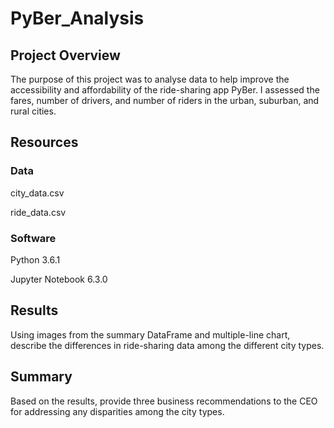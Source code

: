 # PyBer_Analysis
## Project Overview

The purpose of this project was to analyse data to help improve the accessibility and affordability of the ride-sharing app PyBer. I assessed the fares, number of drivers, and number of riders in the urban, suburban, and rural cities.

## Resources
### Data
city_data.csv

ride_data.csv

### Software
Python 3.6.1

Jupyter Notebook 6.3.0

## Results



Using images from the summary DataFrame and multiple-line chart, describe the differences in ride-sharing data among the different city types.

## Summary

Based on the results, provide three business recommendations to the CEO for addressing any disparities among the city types.
